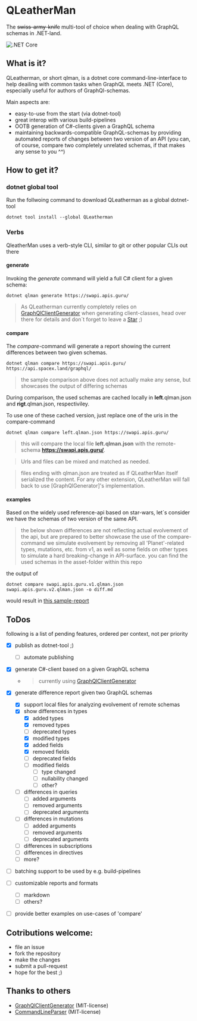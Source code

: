 # QLeatherMan
The ~~swiss-army-knife~~ multi-tool of choice when dealing with GraphQL schemas in .NET-land.

![.NET Core](https://github.com/earloc/QLeatherMan/workflows/.NET%20Core/badge.svg)

## What is it?
QLeatherman, or short qlman, is a dotnet core command-line-interface to help deailing with common tasks when GraphQL meets .NET (Core), especially useful for authors of GraphQl-schemas.

Main aspects are:
- easy-to-use from the start (via dotnet-tool)
- great interop with various build-pipelines
- OOTB generation of C#-clients given a GraphQL schema
- maintaining backwards-compatible GraphQL-schemas by providing automated reports of changes between two version of an API (you can, of course, compare two completely unrelated schemas, if that makes any sense to you ^^)

## How to get it?

### dotnet global tool
Run the follwoing command to download QLeatherman as a global dotnet-tool

```
dotnet tool install --global QLeatherman
```

### Verbs

QleatherMan uses a verb-style CLI, similar to git or other popular CLIs out there

#### generate
Invoking the _generate_ command will yield a full C# client for a given schema:

```
dotnet qlman generate https://swapi.apis.guru/
```

> As QLeatherman currently completely relies on [GraphQlClientGenerator] when generating client-classes, head over there for details and don´t forget to leave a 
<a class="github-button" href="https://github.com/Husqvik/GraphQlClientGenerator" data-icon="octicon-star" aria-label="Star Husqvik/GraphQlClientGenerator on GitHub">Star</a> ;)

#### compare

The _compare_-command will generate a report showing the current differences between two given schemas.


```
dotnet qlman compare https://swapi.apis.guru/ https://api.spacex.land/graphql/
```

> the sample comparison above does not actually make any sense, but showcases the output of differing schemas

During comparison, the used schemas are cached locally in **left**.qlman.json and **rigt**.qlman.json, respectiviley.

To use one of these cached version, just replace one of the uris in the compare-command

```
dotnet qlman compare left.qlman.json https://swapi.apis.guru/
```

> this will compare the local file **left.qlman.json** with the remote-schema **https://swapi.apis.guru/**.

> Urls and files can be mixed and matched as needed.

> files ending with qlman.json are treated as if QLeatherMan itself serialized the content. For any other extension, QLeatherMan will fall back to use [GraphQlGenerator]'s implementation.

#### examples

Based on the widely used reference-api based on star-wars, let´s consider we have the schemas of two version of the same API.
> the below shown differences are not reflecting actual evolvement of the api, but are prepared to better showcase the use of the compare-command
> we simulate evolvement by removing all 'Planet'-related types, mutations, etc. from v1, as well as some fields on other types to simulate a hard breaking-change in API-surface.
> you can find the used schemas in the asset-folder within this repo

the output of 
```
dotnet compare swapi.apis.guru.v1.qlman.json swapi.apis.guru.v2.qlman.json -o diff.md
```

would result in [this sample-report]



## ToDos
following is a list of pending features, ordered per context, not per priority 

- [x] publish as dotnet-tool ;)
  - [ ] automate publishing
- [x] generate C#-client based on a given GraphQL schema
  - > currently using [GraphQlClientGenerator]
- [x] generate difference report given two GraphQL schemas
  - [x] support local files for analyzing evolvement of remote schemas
  - [x] show differences in types
    - [x] added types
    - [x] removed types
    - [ ] deprecated types
    - [x]  modified types
      - [x] added fields
      - [x] removed fields
      - [ ] deprecated fields
      - [ ] modified fields
        - [ ] type changed
        - [ ] nullability changed
        - [ ] other?
  - [ ] differences in queries
    - [ ] added arguments
    - [ ] removed arguments
    - [ ] deprecated arguments
  - [ ] differences in mutations
    - [ ] added arguments
    - [ ] removed arguments
    - [ ] deprecated arguments
  - [ ] differences in subscriptions
  - [ ] differences in directives
  - [ ] more?
- [ ] batching support to be used by e.g. build-pipelines
- [ ] customizable reports and formats
  - [ ] markdown
  - [ ] others?
- [ ] provide better examples on use-cases of 'compare'


## Cotributions welcome:
- file an issue
- fork the repository
- make the changes
- submit a pull-request
- hope for the best ;)

## Thanks to others
- [GraphQlClientGenerator] (MIT-license)
- [CommandLineParser] (MIT-license)


[GraphQlClientGenerator]:https://github.com/Husqvik/GraphQlClientGenerator
[CommandLineParser]:https://github.com/commandlineparser/commandline
[this sample-report]:assets/swapi.diff.md